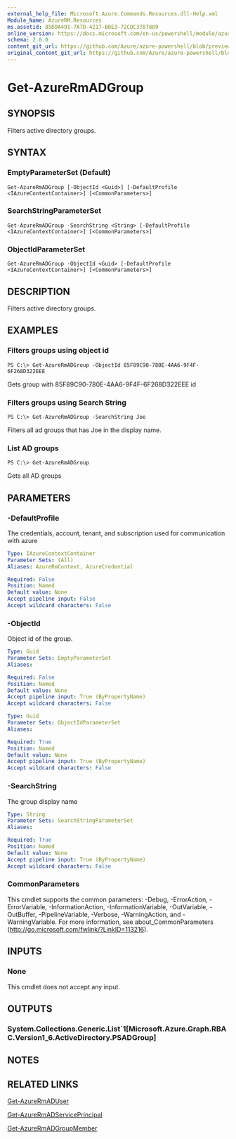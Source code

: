 ```yaml
---
external_help_file: Microsoft.Azure.Commands.Resources.dll-Help.xml
Module_Name: AzureRM.Resources
ms.assetid: 85DDA491-7A7D-4217-B0E3-72CDC3787889
online_version: https://docs.microsoft.com/en-us/powershell/module/azurerm.resources/get-azurermadgroup
schema: 2.0.0
content_git_url: https://github.com/Azure/azure-powershell/blob/preview/src/ResourceManager/Resources/Commands.Resources/help/Get-AzureRmADGroup.md
original_content_git_url: https://github.com/Azure/azure-powershell/blob/preview/src/ResourceManager/Resources/Commands.Resources/help/Get-AzureRmADGroup.md
---
```


# Get-AzureRmADGroup

## SYNOPSIS
Filters active directory groups.

## SYNTAX

### EmptyParameterSet (Default)
```
Get-AzureRmADGroup [-ObjectId <Guid>] [-DefaultProfile <IAzureContextContainer>] [<CommonParameters>]
```

### SearchStringParameterSet
```
Get-AzureRmADGroup -SearchString <String> [-DefaultProfile <IAzureContextContainer>] [<CommonParameters>]
```

### ObjectIdParameterSet
```
Get-AzureRmADGroup -ObjectId <Guid> [-DefaultProfile <IAzureContextContainer>] [<CommonParameters>]
```

## DESCRIPTION
Filters active directory groups.

## EXAMPLES

### Filters groups using object id
```
PS C:\> Get-AzureRmADGroup -ObjectId 85F89C90-780E-4AA6-9F4F-6F268D322EEE
```

Gets group with 85F89C90-780E-4AA6-9F4F-6F268D322EEE id

### Filters groups using Search String
```
PS C:\> Get-AzureRmADGroup -SearchString Joe
```

Filters all ad groups that has Joe in the display name.

### List AD groups
```
PS C:\> Get-AzureRmADGroup
```

Gets all AD groups

## PARAMETERS

### -DefaultProfile
The credentials, account, tenant, and subscription used for communication with azure

```yaml
Type: IAzureContextContainer
Parameter Sets: (All)
Aliases: AzureRmContext, AzureCredential

Required: False
Position: Named
Default value: None
Accept pipeline input: False
Accept wildcard characters: False
```

### -ObjectId
Object id of the group.

```yaml
Type: Guid
Parameter Sets: EmptyParameterSet
Aliases:

Required: False
Position: Named
Default value: None
Accept pipeline input: True (ByPropertyName)
Accept wildcard characters: False
```

```yaml
Type: Guid
Parameter Sets: ObjectIdParameterSet
Aliases:

Required: True
Position: Named
Default value: None
Accept pipeline input: True (ByPropertyName)
Accept wildcard characters: False
```

### -SearchString
The group display name

```yaml
Type: String
Parameter Sets: SearchStringParameterSet
Aliases:

Required: True
Position: Named
Default value: None
Accept pipeline input: True (ByPropertyName)
Accept wildcard characters: False
```

### CommonParameters
This cmdlet supports the common parameters: -Debug, -ErrorAction, -ErrorVariable, -InformationAction, -InformationVariable, -OutVariable, -OutBuffer, -PipelineVariable, -Verbose, -WarningAction, and -WarningVariable. For more information, see about_CommonParameters (http://go.microsoft.com/fwlink/?LinkID=113216).

## INPUTS

### None
This cmdlet does not accept any input.

## OUTPUTS

### System.Collections.Generic.List`1[Microsoft.Azure.Graph.RBAC.Version1_6.ActiveDirectory.PSADGroup]

## NOTES

## RELATED LINKS

[Get-AzureRmADUser](./Get-AzureRmADUser.md)

[Get-AzureRmADServicePrincipal](./Get-AzureRmADServicePrincipal.md)

[Get-AzureRmADGroupMember](./Get-AzureRmADGroupMember.md)

